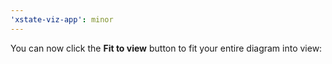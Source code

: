 ```yaml
---
'xstate-viz-app': minor
---
```


You can now click the **Fit to view** button to fit your entire diagram into view:
